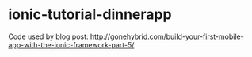# ionic-tutorial-dinnerapp
Code used by blog post: http://gonehybrid.com/build-your-first-mobile-app-with-the-ionic-framework-part-5/
